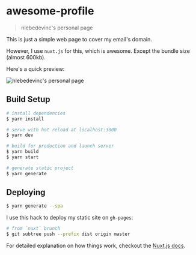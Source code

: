 # awesome-profile

> nlebedevinc's personal page

This is just a simple web page to cover my email's domain.

However, I use `nuxt.js` for this, which is awesome.
Except the bundle size (almost 600kb). 

Here's a quick preview:

![nlebedevinc's personal page]()


## Build Setup

``` bash
# install dependencies
$ yarn install

# serve with hot reload at localhost:3000
$ yarn dev

# build for production and launch server
$ yarn build
$ yarn start

# generate static project
$ yarn generate
```


## Deploying 

```bash
$ yarn generate --spa
```

I use this hack to deploy my static site on `gh-pages`:

```bash
# from `nuxt` brunch
$ git subtree push --prefix dist origin master
```

For detailed explanation on how things work, checkout the [Nuxt.js docs](https://github.com/nuxt/nuxt.js).

